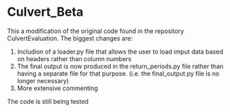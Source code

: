 # Culvert_Beta

 This a modification of the original code found in the repository CulvertEvaluation. The biggest changes are:

 1. Includion of a loader.py file that allows the user to load imput data based on headers rather than column numbers
 2. The final output is now produced in the return_periods.py file rather than having a separate file for that purpose. 
   (i.e. the final_output.py file is no longer necessary)
 3. More extensive commenting 

 The code is still being tested
